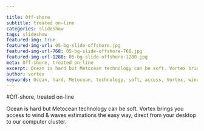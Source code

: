 ```yaml
---

title: Off-shore
subtitle: treated on-line
categories: slideshow
tags: slideshow
featured-img: true
featured-img-url: 05-bg-slide-offshore.jpg
featured-img-url-768: 05-bg-slide-offshore-768.jpg
featured-img-url-1280: 05-bg-slide-offshore-1280.jpg
meta: Off-shore, treated on-line
excerpt: Ocean is hard but Metocean technology can be soft. Vortex brings you access to wind & waves estimations the easy way, direct from your desktop to our computer cluster.
author: vortex
keywords: Ocean, hard, Metocean, technology, soft, access, Vortex, wind, waves, estimations, desktop
---
```


#Off-shore, treated on-line

Ocean is hard but Metocean technology can be soft. Vortex brings you access to wind & waves estimations the easy way, direct from your desktop to our computer cluster.
